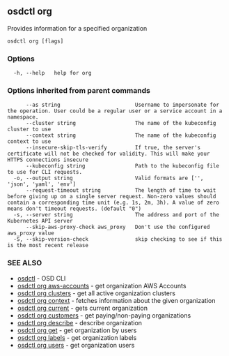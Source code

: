 ## osdctl org

Provides information for a specified organization

```
osdctl org [flags]
```

### Options

```
  -h, --help   help for org
```

### Options inherited from parent commands

```
      --as string                        Username to impersonate for the operation. User could be a regular user or a service account in a namespace.
      --cluster string                   The name of the kubeconfig cluster to use
      --context string                   The name of the kubeconfig context to use
      --insecure-skip-tls-verify         If true, the server's certificate will not be checked for validity. This will make your HTTPS connections insecure
      --kubeconfig string                Path to the kubeconfig file to use for CLI requests.
  -o, --output string                    Valid formats are ['', 'json', 'yaml', 'env']
      --request-timeout string           The length of time to wait before giving up on a single server request. Non-zero values should contain a corresponding time unit (e.g. 1s, 2m, 3h). A value of zero means don't timeout requests. (default "0")
  -s, --server string                    The address and port of the Kubernetes API server
      --skip-aws-proxy-check aws_proxy   Don't use the configured aws_proxy value
  -S, --skip-version-check               skip checking to see if this is the most recent release
```

### SEE ALSO

* [osdctl](osdctl.md)	 - OSD CLI
* [osdctl org aws-accounts](osdctl_org_aws-accounts.md)	 - get organization AWS Accounts
* [osdctl org clusters](osdctl_org_clusters.md)	 - get all active organization clusters
* [osdctl org context](osdctl_org_context.md)	 - fetches information about the given organization
* [osdctl org current](osdctl_org_current.md)	 - gets current organization
* [osdctl org customers](osdctl_org_customers.md)	 - get paying/non-paying organizations
* [osdctl org describe](osdctl_org_describe.md)	 - describe organization
* [osdctl org get](osdctl_org_get.md)	 - get organization by users
* [osdctl org labels](osdctl_org_labels.md)	 - get organization labels
* [osdctl org users](osdctl_org_users.md)	 - get organization users

